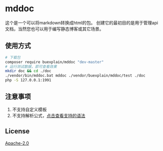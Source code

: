 # mddoc
这个是一个可以将markdown转换成html的包。
创建它的最初目的是用于管理api文档，当然您也可以用于编写静态博客或其它场景。

## 使用方式
```bash
# 下载包
composer require buexplain/mddoc "dev-master"
# 运行测试数据，即可查看效果
mkdir doc && cd ./doc
./vendor/bin/mddoc.bat mddoc ./vendor/buexplain/mddoc/test ./doc
php -S 127.0.0.1:1991
```

## 注意事项
1. 不支持自定义模板
2. 不支持解析公式，[点击查看支持的语法](https://github.com/buexplain/mddoc/blob/master/test/test1_one_2.md)

## License
[Apache-2.0](http://www.apache.org/licenses/LICENSE-2.0.html)
